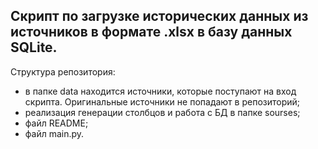 ## Скрипт по загрузке исторических данных из источников в формате .xlsx в базу данных SQLite.

Cтруктура репозитория:
- в папке data находится источники, которые поступают на вход скрипта. Оригинальные источники не попадают в репозиторий;
- реализация генерации столбцов и работа с БД в папке sourses;
- файл README;
- файл main.py.
